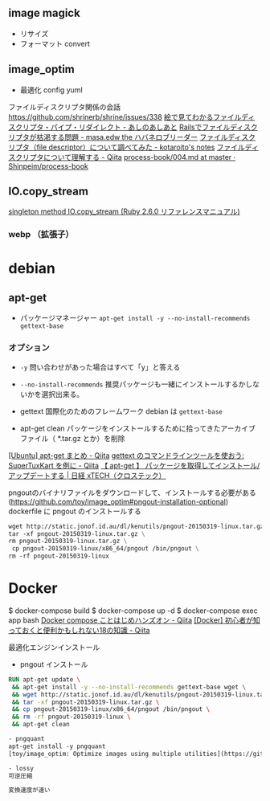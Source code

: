 ## image magick
- リサイズ
- フォーマット convert

## image_optim
- 最適化
config yuml


ファイルディスクリプタ関係の会話
https://github.com/shrinerb/shrine/issues/338
[絵で見てわかるファイルディスクリプタ・パイプ・リダイレクト - あしのあしあと](http://asuwa.hatenablog.com/entry/20110426/1303830417)
[Railsでファイルディスクリプタが枯渇する問題 - masa.edw the ハバネロブリーダー](https://masa-edw.hatenadiary.org/entry/20071120/1195527694)
[ファイルディスクリプタ（file descriptor）について調べてみた - kotaroito's notes](http://kotaroito.hatenablog.com/entry/20120108/1326030769)
[ファイルディスクリプタについて理解する - Qiita](https://qiita.com/toshihirock/items/78286fccf07dbe6df38f)
[process-book/004.md at master · Shinpeim/process-book](https://github.com/Shinpeim/process-book/blob/master/004.md)


## IO.copy_stream
[singleton method IO.copy_stream (Ruby 2.6.0 リファレンスマニュアル)](https://docs.ruby-lang.org/ja/latest/method/IO/s/copy_stream.html)


### webp （拡張子）

# debian
## apt-get
- パッケージマネージャー
`apt-get install -y --no-install-recommends gettext-base`

### オプション
- `-y`
問い合わせがあった場合はすべて「y」と答える

- `--no-install-recommends`
推奨パッケージも一緒にインストールするかしないかを選択出来る。

- gettext
国際化のためのフレームワーク
debian は `gettext-base`

- apt-get clean
パッケージをインストールするために拾ってきたアーカイブファイル（ *.tar.gz とか）を削除

[[Ubuntu] apt-get まとめ - Qiita](https://qiita.com/white_aspara25/items/723ae4ebf0bfefe2115c)
[gettext のコマンドラインツールを使おう: SuperTuxKart を例に - Qiita](https://qiita.com/okano_t/items/da2ba18a65f46b31b699)
[【 apt-get 】 パッケージを取得してインストール/アップデートする | 日経 xTECH（クロステック）](https://tech.nikkeibp.co.jp/it/article/COLUMN/20060227/230709/)

pngoutのバイナリファイルをダウンロードして、インストールする必要がある(https://github.com/toy/image_optim#pngout-installation-optional)
dockerfile に pngout のインストールする
```dockerfile
wget http://static.jonof.id.au/dl/kenutils/pngout-20150319-linux.tar.gz \
tar -xf pngout-20150319-linux.tar.gz \
rm pngout-20150319-linux.tar.gz \
 cp pngout-20150319-linux/x86_64/pngout /bin/pngout \
rm -rf pngout-20150319-linux
```

# Docker
$ docker-compose build
$ docker-compose up -d
$ docker-compose exec app bash
[Docker compose ことはじめハンズオン - Qiita](https://qiita.com/TsutomuNakamura/items/7e90e5efb36601c5bc8a)
[[Docker] 初心者が知っておくと便利かもしれない18の知識 - Qiita](https://qiita.com/enta0701/items/b872eef6d910908c0e6c)


最適化エンジンインストール
- pngout インストール
```dockerfile
RUN apt-get update \
 && apt-get install -y --no-install-recommends gettext-base wget \
 && wget http://static.jonof.id.au/dl/kenutils/pngout-20150319-linux.tar.gz \
 && tar -xf pngout-20150319-linux.tar.gz \
 && cp pngout-20150319-linux/x86_64/pngout /bin/pngout \
 && rm -rf pngout-20150319-linux \
 && apt-get clean

- pngquant
apt-get install -y pngquant
[toy/image_optim: Optimize images using multiple utilities](https://github.com/toy/image_optim#linux---debianubuntu)

- lossy
可逆圧縮

変換速度が速い
